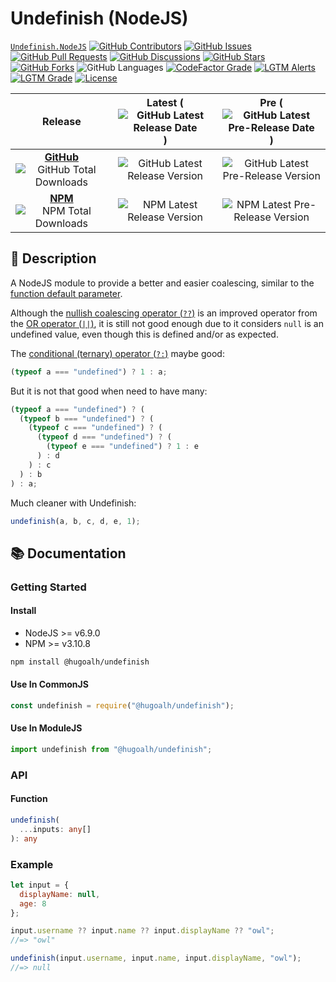 # Undefinish (NodeJS)

[`Undefinish.NodeJS`](https://github.com/hugoalh-studio/undefinish-nodejs)
[![GitHub Contributors](https://img.shields.io/github/contributors/hugoalh-studio/undefinish-nodejs?label=Contributors&logo=github&logoColor=ffffff&style=flat-square)](https://github.com/hugoalh-studio/undefinish-nodejs/graphs/contributors)
[![GitHub Issues](https://img.shields.io/github/issues-raw/hugoalh-studio/undefinish-nodejs?label=Issues&logo=github&logoColor=ffffff&style=flat-square)](https://github.com/hugoalh-studio/undefinish-nodejs/issues)
[![GitHub Pull Requests](https://img.shields.io/github/issues-pr-raw/hugoalh-studio/undefinish-nodejs?label=Pull%20Requests&logo=github&logoColor=ffffff&style=flat-square)](https://github.com/hugoalh-studio/undefinish-nodejs/pulls)
[![GitHub Discussions](https://img.shields.io/github/discussions/hugoalh-studio/undefinish-nodejs?label=Discussions&logo=github&logoColor=ffffff&style=flat-square)](https://github.com/hugoalh-studio/undefinish-nodejs/discussions)
[![GitHub Stars](https://img.shields.io/github/stars/hugoalh-studio/undefinish-nodejs?label=Stars&logo=github&logoColor=ffffff&style=flat-square)](https://github.com/hugoalh-studio/undefinish-nodejs/stargazers)
[![GitHub Forks](https://img.shields.io/github/forks/hugoalh-studio/undefinish-nodejs?label=Forks&logo=github&logoColor=ffffff&style=flat-square)](https://github.com/hugoalh-studio/undefinish-nodejs/network/members)
![GitHub Languages](https://img.shields.io/github/languages/count/hugoalh-studio/undefinish-nodejs?label=Languages&logo=github&logoColor=ffffff&style=flat-square)
[![CodeFactor Grade](https://img.shields.io/codefactor/grade/github/hugoalh-studio/undefinish-nodejs?label=Grade&logo=codefactor&logoColor=ffffff&style=flat-square)](https://www.codefactor.io/repository/github/hugoalh-studio/undefinish-nodejs)
[![LGTM Alerts](https://img.shields.io/lgtm/alerts/g/hugoalh-studio/undefinish-nodejs?label=Alerts&logo=lgtm&logoColor=ffffff&style=flat-square)
![LGTM Grade](https://img.shields.io/lgtm/grade/javascript/g/hugoalh-studio/undefinish-nodejs?label=Grade&logo=lgtm&logoColor=ffffff&style=flat-square)](https://lgtm.com/projects/g/hugoalh-studio/undefinish-nodejs)
[![License](https://img.shields.io/static/v1?label=License&message=MIT&color=brightgreen&style=flat-square)](./LICENSE.md)

| **Release** | **Latest** (![GitHub Latest Release Date](https://img.shields.io/github/release-date/hugoalh-studio/undefinish-nodejs?label=%20&style=flat-square)) | **Pre** (![GitHub Latest Pre-Release Date](https://img.shields.io/github/release-date-pre/hugoalh-studio/undefinish-nodejs?label=%20&style=flat-square)) |
|:-:|:-:|:-:|
| [**GitHub**](https://github.com/hugoalh-studio/undefinish-nodejs/releases) ![GitHub Total Downloads](https://img.shields.io/github/downloads/hugoalh-studio/undefinish-nodejs/total?label=%20&style=flat-square) | ![GitHub Latest Release Version](https://img.shields.io/github/release/hugoalh-studio/undefinish-nodejs?sort=semver&label=%20&style=flat-square) | ![GitHub Latest Pre-Release Version](https://img.shields.io/github/release/hugoalh-studio/undefinish-nodejs?include_prereleases&sort=semver&label=%20&style=flat-square) |
| [**NPM**](https://www.npmjs.com/package/@hugoalh/undefinish) ![NPM Total Downloads](https://img.shields.io/npm/dt/@hugoalh/undefinish?label=%20&style=flat-square) | ![NPM Latest Release Version](https://img.shields.io/npm/v/@hugoalh/undefinish/latest?label=%20&style=flat-square) | ![NPM Latest Pre-Release Version](https://img.shields.io/npm/v/@hugoalh/undefinish/pre?label=%20&style=flat-square) |

## 📝 Description

A NodeJS module to provide a better and easier coalescing, similar to the [function default parameter](https://developer.mozilla.org/en-US/docs/Web/JavaScript/Reference/Functions/Default_parameters).

Although the [nullish coalescing operator (`??`)](https://developer.mozilla.org/en-US/docs/Web/JavaScript/Reference/Operators/Nullish_coalescing_operator) is an improved operator from the [OR operator (`||`)](https://developer.mozilla.org/en-US/docs/Web/JavaScript/Reference/Operators/Logical_OR), it is still not good enough due to it considers `null` is an undefined value, even though this is defined and/or as expected.

The [conditional (ternary) operator (`?:`)](https://developer.mozilla.org/en-US/docs/Web/JavaScript/Reference/Operators/Conditional_Operator) maybe good:

```js
(typeof a === "undefined") ? 1 : a;
```

But it is not that good when need to have many:

```js
(typeof a === "undefined") ? (
  (typeof b === "undefined") ? (
    (typeof c === "undefined") ? (
      (typeof d === "undefined") ? (
        (typeof e === "undefined") ? 1 : e
      ) : d
    ) : c
  ) : b
) : a;
```

Much cleaner with Undefinish:

```js
undefinish(a, b, c, d, e, 1);
```

## 📚 Documentation

### Getting Started

#### Install

- NodeJS >= v6.9.0
- NPM >= v3.10.8

```sh
npm install @hugoalh/undefinish
```

#### Use In CommonJS

```js
const undefinish = require("@hugoalh/undefinish");
```

#### Use In ModuleJS

```js
import undefinish from "@hugoalh/undefinish";
```

### API

#### Function

```ts
undefinish(
  ...inputs: any[]
): any
```

### Example

```js
let input = {
  displayName: null,
  age: 8
};

input.username ?? input.name ?? input.displayName ?? "owl";
//=> "owl"

undefinish(input.username, input.name, input.displayName, "owl");
//=> null
```

